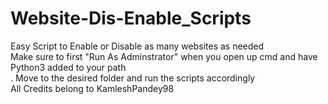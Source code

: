 # Website-Dis-Enable_Scripts
Easy Script to Enable or Disable as many websites as needed<br/> 
Make sure to first "Run As Adminstrator" when you open up cmd and have Python3 added to your path <br/>.
Move to the desired folder and run the scripts accordingly <br/>
All Credits belong to KamleshPandey98

